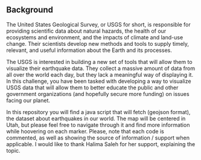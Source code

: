 ## Background
The United States Geological Survey, or USGS for short, is responsible for providing scientific data about natural hazards, the health of our ecosystems and environment, and the impacts of climate and land-use change. Their scientists develop new methods and tools to supply timely, relevant, and useful information about the Earth and its processes.

The USGS is interested in building a new set of tools that will allow them to visualize their earthquake data. They collect a massive amount of data from all over the world each day, but they lack a meaningful way of displaying it. In this challenge, you have been tasked with developing a way to visualize USGS data that will allow them to better educate the public and other government organizations (and hopefully secure more funding) on issues facing our planet.

In this repository you will find a java script that will fetch (geojson format), the dataset about earthquakes in our world. The map will be centered in Utah, but please feel free to navigate through it and find more information while hoovering on each marker.
Please, note that each code is commented, as well as showing the source of information / support when applicable.
I would like to thank Halima Saleh for her support, explaining the topic.

